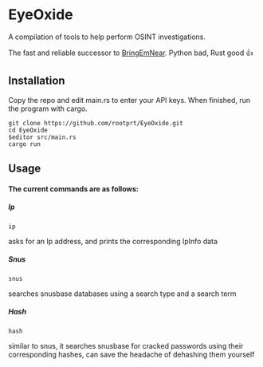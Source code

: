 # EyeOxide
A compilation of tools to help perform OSINT investigations.

The fast and reliable successor to [BringEmNear](https://github.com/rootprt/BringEmNear). Python bad, Rust good 👍

## Installation
Copy the repo and edit main.rs to enter your API keys. When finished, run the program with cargo.
```
git clone https://github.com/rootprt/EyeOxide.git
cd EyeOxide
$editor src/main.rs
cargo run
```

## Usage
#### The current commands are as follows:

##### Ip
```
ip 
```
asks for an Ip address, and prints the corresponding IpInfo data

##### Snus
```
snus
```
searches snusbase databases using a search type and a search term

##### Hash
```
hash 
```
similar to snus, it searches snusbase for cracked passwords using their corresponding hashes, can save the headache of dehashing them yourself
